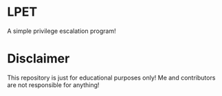 # LPET
A simple privilege escalation program!
# Disclaimer
This repository is just for educational purposes only! Me and contributors are not responsible for anything!
